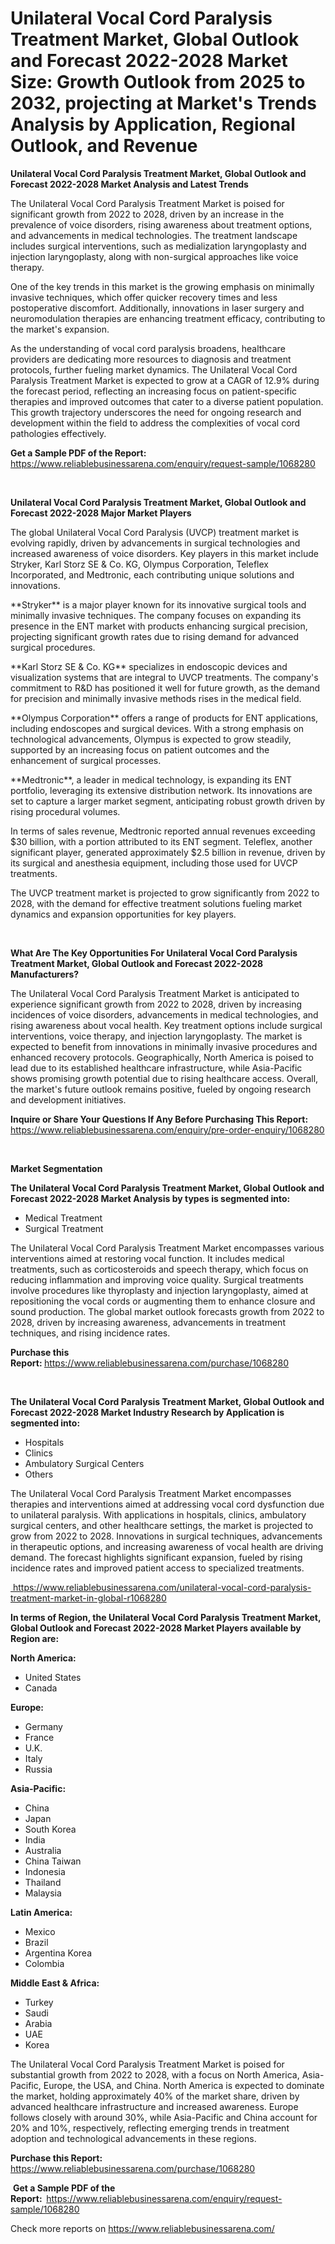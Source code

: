 <p><h1>Unilateral Vocal Cord Paralysis Treatment Market, Global Outlook and Forecast 2022-2028 Market Size: Growth Outlook from 2025 to 2032, projecting at Market's Trends Analysis by Application, Regional Outlook, and Revenue</h1></p><p><strong>Unilateral Vocal Cord Paralysis Treatment Market, Global Outlook and Forecast 2022-2028 Market Analysis and Latest Trends</strong></p>
<p><p>The Unilateral Vocal Cord Paralysis Treatment Market is poised for significant growth from 2022 to 2028, driven by an increase in the prevalence of voice disorders, rising awareness about treatment options, and advancements in medical technologies. The treatment landscape includes surgical interventions, such as medialization laryngoplasty and injection laryngoplasty, along with non-surgical approaches like voice therapy. </p><p>One of the key trends in this market is the growing emphasis on minimally invasive techniques, which offer quicker recovery times and less postoperative discomfort. Additionally, innovations in laser surgery and neuromodulation therapies are enhancing treatment efficacy, contributing to the market's expansion. </p><p>As the understanding of vocal cord paralysis broadens, healthcare providers are dedicating more resources to diagnosis and treatment protocols, further fueling market dynamics. The Unilateral Vocal Cord Paralysis Treatment Market is expected to grow at a CAGR of 12.9% during the forecast period, reflecting an increasing focus on patient-specific therapies and improved outcomes that cater to a diverse patient population. This growth trajectory underscores the need for ongoing research and development within the field to address the complexities of vocal cord pathologies effectively.</p></p>
<p><strong>Get a Sample PDF of the Report:&nbsp;</strong> <a href="https://www.reliablebusinessarena.com/enquiry/request-sample/1068280?utm_campaign=3115&utm_medium=2&utm_source=Github&utm_content=ia&utm_term=21032025&utm_id=unilateral-vocal-cord-paralysis-treatment-market-global-outlook-and-forecast-2022-2028">https://www.reliablebusinessarena.com/enquiry/request-sample/1068280</a></p>
<p>&nbsp;</p>
<p><strong>Unilateral Vocal Cord Paralysis Treatment Market, Global Outlook and Forecast 2022-2028 Major Market Players</strong></p>
<p><p>The global Unilateral Vocal Cord Paralysis (UVCP) treatment market is evolving rapidly, driven by advancements in surgical technologies and increased awareness of voice disorders. Key players in this market include Stryker, Karl Storz SE & Co. KG, Olympus Corporation, Teleflex Incorporated, and Medtronic, each contributing unique solutions and innovations.</p><p>**Stryker** is a major player known for its innovative surgical tools and minimally invasive techniques. The company focuses on expanding its presence in the ENT market with products enhancing surgical precision, projecting significant growth rates due to rising demand for advanced surgical procedures.</p><p>**Karl Storz SE & Co. KG** specializes in endoscopic devices and visualization systems that are integral to UVCP treatments. The company's commitment to R&D has positioned it well for future growth, as the demand for precision and minimally invasive methods rises in the medical field.</p><p>**Olympus Corporation** offers a range of products for ENT applications, including endoscopes and surgical devices. With a strong emphasis on technological advancements, Olympus is expected to grow steadily, supported by an increasing focus on patient outcomes and the enhancement of surgical processes.</p><p>**Medtronic**, a leader in medical technology, is expanding its ENT portfolio, leveraging its extensive distribution network. Its innovations are set to capture a larger market segment, anticipating robust growth driven by rising procedural volumes.</p><p>In terms of sales revenue, Medtronic reported annual revenues exceeding $30 billion, with a portion attributed to its ENT segment. Teleflex, another significant player, generated approximately $2.5 billion in revenue, driven by its surgical and anesthesia equipment, including those used for UVCP treatments.</p><p>The UVCP treatment market is projected to grow significantly from 2022 to 2028, with the demand for effective treatment solutions fueling market dynamics and expansion opportunities for key players.</p></p>
<p>&nbsp;</p>
<p><strong>What Are The Key Opportunities For Unilateral Vocal Cord Paralysis Treatment Market, Global Outlook and Forecast 2022-2028 Manufacturers?</strong></p>
<p><p>The Unilateral Vocal Cord Paralysis Treatment Market is anticipated to experience significant growth from 2022 to 2028, driven by increasing incidences of voice disorders, advancements in medical technologies, and rising awareness about vocal health. Key treatment options include surgical interventions, voice therapy, and injection laryngoplasty. The market is expected to benefit from innovations in minimally invasive procedures and enhanced recovery protocols. Geographically, North America is poised to lead due to its established healthcare infrastructure, while Asia-Pacific shows promising growth potential due to rising healthcare access. Overall, the market's future outlook remains positive, fueled by ongoing research and development initiatives.</p></p>
<p><strong>Inquire or Share Your Questions If Any Before Purchasing This Report:</strong> <a href="https://www.reliablebusinessarena.com/enquiry/pre-order-enquiry/1068280?utm_campaign=3115&utm_medium=2&utm_source=Github&utm_content=ia&utm_term=21032025&utm_id=unilateral-vocal-cord-paralysis-treatment-market-global-outlook-and-forecast-2022-2028">https://www.reliablebusinessarena.com/enquiry/pre-order-enquiry/1068280</a></p>
<p>&nbsp;</p>
<p><strong>Market Segmentation</strong></p>
<p><strong>The Unilateral Vocal Cord Paralysis Treatment Market, Global Outlook and Forecast 2022-2028 Market Analysis by types is segmented into:</strong></p>
<p><ul><li>Medical Treatment</li><li>Surgical Treatment</li></ul></p>
<p><p>The Unilateral Vocal Cord Paralysis Treatment Market encompasses various interventions aimed at restoring vocal function. It includes medical treatments, such as corticosteroids and speech therapy, which focus on reducing inflammation and improving voice quality. Surgical treatments involve procedures like thyroplasty and injection laryngoplasty, aimed at repositioning the vocal cords or augmenting them to enhance closure and sound production. The global market outlook forecasts growth from 2022 to 2028, driven by increasing awareness, advancements in treatment techniques, and rising incidence rates.</p></p>
<p><strong>Purchase this Report:&nbsp;</strong><a href="https://www.reliablebusinessarena.com/purchase/1068280?utm_campaign=3115&utm_medium=2&utm_source=Github&utm_content=ia&utm_term=21032025&utm_id=unilateral-vocal-cord-paralysis-treatment-market-global-outlook-and-forecast-2022-2028">https://www.reliablebusinessarena.com/purchase/1068280</a></p>
<p>&nbsp;</p>
<p><strong>The Unilateral Vocal Cord Paralysis Treatment Market, Global Outlook and Forecast 2022-2028 Market Industry Research by Application is segmented into:</strong></p>
<p><ul><li>Hospitals</li><li>Clinics</li><li>Ambulatory Surgical Centers</li><li>Others</li></ul></p>
<p><p>The Unilateral Vocal Cord Paralysis Treatment Market encompasses therapies and interventions aimed at addressing vocal cord dysfunction due to unilateral paralysis. With applications in hospitals, clinics, ambulatory surgical centers, and other healthcare settings, the market is projected to grow from 2022 to 2028. Innovations in surgical techniques, advancements in therapeutic options, and increasing awareness of vocal health are driving demand. The forecast highlights significant expansion, fueled by rising incidence rates and improved patient access to specialized treatments.</p></p>
<p><a href="https://www.reliablebusinessarena.com/unilateral-vocal-cord-paralysis-treatment-market-in-global-r1068280?utm_campaign=3115&utm_medium=2&utm_source=Github&utm_content=ia&utm_term=21032025&utm_id=unilateral-vocal-cord-paralysis-treatment-market-global-outlook-and-forecast-2022-2028">&nbsp;https://www.reliablebusinessarena.com/unilateral-vocal-cord-paralysis-treatment-market-in-global-r1068280</a></p>
<p><strong>In terms of Region, the Unilateral Vocal Cord Paralysis Treatment Market, Global Outlook and Forecast 2022-2028 Market Players available by Region are:</strong></p>
<p>
    <p> <strong> North America: </strong>
        <ul>
            <li>United States</li>
            <li>Canada</li>
        </ul>
        </p> 
    <p> <strong> Europe: </strong>
        <ul>
            <li>Germany</li>
            <li>France</li>
            <li>U.K.</li>
            <li>Italy</li>
            <li>Russia</li>
        </ul>
        </p> 
    <p> <strong> Asia-Pacific: </strong>
        <ul>
            <li>China</li>
            <li>Japan</li>
            <li>South Korea</li>
            <li>India</li>
            <li>Australia</li>
            <li>China Taiwan</li>
            <li>Indonesia</li>
            <li>Thailand</li>
            <li>Malaysia</li>
        </ul>
        </p> 
    <p> <strong> Latin America: </strong>
        <ul>
            <li>Mexico</li>
            <li>Brazil</li>
            <li>Argentina Korea</li>
            <li>Colombia</li>
        </ul>
        </p> 
    <p> <strong> Middle East & Africa: </strong>
        <ul>
            <li>Turkey</li>
            <li>Saudi</li>
            <li>Arabia</li>
            <li>UAE</li>
            <li>Korea</li>
        </ul>
    </p>
    </p>
<p><p>The Unilateral Vocal Cord Paralysis Treatment Market is poised for substantial growth from 2022 to 2028, with a focus on North America, Asia-Pacific, Europe, the USA, and China. North America is expected to dominate the market, holding approximately 40% of the market share, driven by advanced healthcare infrastructure and increased awareness. Europe follows closely with around 30%, while Asia-Pacific and China account for 20% and 10%, respectively, reflecting emerging trends in treatment adoption and technological advancements in these regions.</p></p>
<p><strong>Purchase this Report: </strong><a href="https://www.reliablebusinessarena.com/purchase/1068280?utm_campaign=3115&utm_medium=2&utm_source=Github&utm_content=ia&utm_term=21032025&utm_id=unilateral-vocal-cord-paralysis-treatment-market-global-outlook-and-forecast-2022-2028">https://www.reliablebusinessarena.com/purchase/1068280</a></p>
<p>&nbsp;<strong>Get a Sample PDF of the Report:&nbsp;&nbsp;</strong><a href="https://www.reliablebusinessarena.com/enquiry/request-sample/1068280?utm_campaign=3115&utm_medium=2&utm_source=Github&utm_content=ia&utm_term=21032025&utm_id=unilateral-vocal-cord-paralysis-treatment-market-global-outlook-and-forecast-2022-2028">https://www.reliablebusinessarena.com/enquiry/request-sample/1068280</a></p>
<p><strong></strong></p>
<p>Check more reports on <a href="https://www.reliablebusinessarena.com/?utm_campaign=3115&utm_medium=2&utm_source=Github&utm_content=ia&utm_term=21032025&utm_id=unilateral-vocal-cord-paralysis-treatment-market-global-outlook-and-forecast-2022-2028">https://www.reliablebusinessarena.com/</a></p>